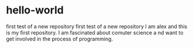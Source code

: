 # hello-world
first test of a new repository
first test of a new repository I am alex and this is my first repository. I am fascinated about comuter science a nd want to get involved in the process of programming.
